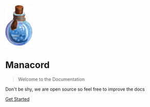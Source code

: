![logo](_media/mana.png ':size=100')

# Manacord

> Welcome to the Documentation

Don't be shy, we are open source so feel free to improve the docs

[Get Started](#Documentation)